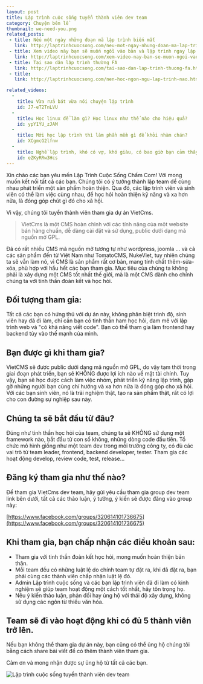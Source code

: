```yaml
---
layout: post
title: Lập trình cuộc sống tuyển thành viên dev team
category: Chuyện bên lề
thumbnail: we-need-you.png
related_posts:
 - title: Nếu một ngày những đoạn mã lập trình biến mất
   link: http://laptrinhcuocsong.com/neu-mot-ngay-nhung-doan-ma-lap-trinh-bien-mat.html
 - title: Xem video này bạn sẽ muốn ngồi vào bàn và lập trình ngay lập tức
   link: http://laptrinhcuocsong.com/xem-video-nay-ban-se-muon-ngoi-vao-va-lap-trinh-ngay-lap-tuc.html
 - title: Tại sao dân lập trình thường FA
   link: http://laptrinhcuocsong.com/tai-sao-dan-lap-trinh-thuong-fa.html
 - title:
   link: http://laptrinhcuocsong.com/nen-hoc-ngon-ngu-lap-trinh-nao.html

related_videos:
  -
    title: Vừa rửa bát vừa nói chuyện lập trình
    id: J7-eT2TnLVU
  -
    title: Học linux để làm gì? Học linux như thế nào cho hiệu quả?
    id: ypY1YU_zJAM
  -
    title: Mới học lập trình thì làm phần mềm gì để khỏi nhàm chán?
    id: XCgmcG2lfnw
  -
    title: Nghề lập trình, khó có vợ, khó giàu, có bao giờ bạn cảm thấy chán nản
    id: eZKyRRw3Hcs
---
```

Xin chào các bạn yêu mến Lập Trình Cuộc Sống Chấm Com! Với mong muốn kết nối tất cả các bạn. Chúng tôi có ý tưởng thành lập team để cùng nhau phát triển một sản phẩm hoàn thiện. Qua đó, các lập trình viên và sinh viên có thể làm việc cùng nhau, để học hỏi hoàn thiện kỹ năng và xa hơn nữa, là đóng góp chút gì đó cho xã hội.

Vì vậy, chúng tôi tuyển thành viên tham gia dự án VietCms.

> VietCms là một CMS hoàn chỉnh với các tính năng của một website bán hàng chuẩn, dễ dàng cài đặt và sử dụng, public dưới dạng mã nguồn mở GPL. 

Đã có rất nhiều CMS mã nguồn mở tương tự như wordpress, joomla ... và cả các sản phẩm đến từ Việt Nam như TomatoCMS, NukeViet, tuy nhiên chúng ta sẽ vẫn làm nó, vì CMS là sản phẩm rất cơ bản, mang tính chất thêm-sửa-xóa, phù hợp với hầu hết các bạn tham gia. Mục tiêu của chúng ta không phải là xây dựng một CMS tốt nhất thế giới, mà là một CMS dành cho chính chúng ta với tinh thần đoàn kết và học hỏi.

## Đối tượng tham gia:

Tất cả các bạn có hứng thú với dự án này, không phân biệt trình độ, sinh viên hay đã đi làm, chỉ cần bạn có tinh thần ham học hỏi, đam mê với lập trình web và "có khả năng viết code". Bạn có thể tham gia làm frontend hay backend tùy vào thế mạnh của mình.

## Bạn được gì khi tham gia?

VietCMS sẽ được public dưới dạng mã nguồn mở GPL, do vậy tạm thời trong giai đoạn phát triển, bạn sẽ KHÔNG được lợi ích nào về mặt tài chính. Tuy vậy, bạn sẽ học được cách làm việc nhóm, phát triển kỹ năng lập trình, gặp gỡ những người bạn cùng chí hướng và xa hơn nữa là đóng góp cho xã hội. Với các bạn sinh viên, nó là trải nghiệm thật, tạo ra sản phẩm thật, rất có lợi cho con đường sự nghiệp sau này.

## Chúng ta sẽ bắt đầu từ đâu?

Đúng như tinh thần học hỏi của team, chúng ta sẽ KHÔNG sử dụng một framework nào, bắt đầu từ con số không, những dòng code đầu tiên. Tổ chức mô hình giống như một team dev trong môi trường công ty, có đủ các vai trò từ team leader, frontend, backend developer, tester. Tham gia các hoạt động develop, review code, test, release...

## Đăng ký tham gia như thế nào?

Để tham gia VietCms dev team, hãy gửi yêu cầu tham gia group dev team link bên dưới, tất cả các thảo luận, ý tưởng, ý kiến sẽ được đăng vào group này:

[https://www.facebook.com/groups/320614101736675](https://www.facebook.com/groups/320614101736675)

## Khi tham gia, bạn chấp nhận các điều khoản sau:

- Tham gia với tinh thần đoàn kết học hỏi, mong muốn hoàn thiện bản thân.
- Mỗi team đều có những luật lệ do chính team tự đặt ra, khi đã đặt ra, bạn phải cùng các thành viên chấp nhận luật lệ đó.
- Admin Lập trình cuộc sống và các bạn lập trình viên đã đi làm có kinh nghiệm sẽ giúp team hoạt động một cách tốt nhất, hãy tôn trọng họ.
- Nêu ý kiến thảo luận, phản đối hay ủng hộ với thái độ xây dựng, không sử dụng các ngôn từ thiếu văn hóa.

## Team sẽ đi vào hoạt động khi có đủ 5 thành viên trở lên.

Nếu bạn không thể tham gia dự án này, bạn cũng có thể ủng hộ chúng tôi bằng cách share bài viết để có thêm thành viên tham gia.

Cảm ơn và mong nhận được sự ủng hộ từ tất cả các bạn.

![Lập trình cuộc sống tuyển thành viên dev team](images/weneedyou.jpg)

